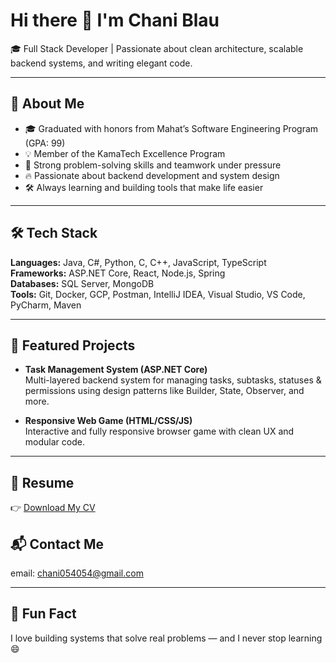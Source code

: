 # Hi there 👋 I'm Chani Blau

🎓 Full Stack Developer | Passionate about clean architecture, scalable backend systems, and writing elegant code.

---

## 🚀 About Me

- 🎓 Graduated with honors from Mahat’s Software Engineering Program (GPA: 99)  
- 💡 Member of the KamaTech Excellence Program  
- 🧠 Strong problem-solving skills and teamwork under pressure  
- 🔥 Passionate about backend development and system design  
- 🛠️ Always learning and building tools that make life easier

---

## 🛠️ Tech Stack

**Languages:** Java, C#, Python, C, C++, JavaScript, TypeScript  
**Frameworks:** ASP.NET Core, React, Node.js, Spring  
**Databases:** SQL Server, MongoDB  
**Tools:** Git, Docker, GCP, Postman, IntelliJ IDEA, Visual Studio, VS Code, PyCharm, Maven

---

## 📌 Featured Projects

- **Task Management System (ASP.NET Core)**  
  Multi-layered backend system for managing tasks, subtasks, statuses & permissions using design patterns like Builder, State, Observer, and more.

- **Responsive Web Game (HTML/CSS/JS)**  
  Interactive and fully responsive browser game with clean UX and modular code.

---

## 📄 Resume  
👉 [Download My CV](./ChaniBlau_Resume.pdf)

## 📬 Contact Me  
email: chani054054@gmail.com

---

## 🎉 Fun Fact  
I love building systems that solve real problems — and I never stop learning 😄
